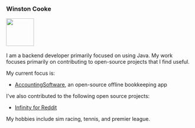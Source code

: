 ### Winston Cooke
<!--
---
[Homepage](URL)
---
-->

<a href="https://www.linkedin.com/in/winstoncooke/" title="Linkedin"><img src="https://content.linkedin.com/content/dam/me/brand/en-us/brand-home/illustrations/dsk-e6.svg.original.svg" width="75"></a>
&nbsp; &nbsp;

I am a backend developer primarily focused on using Java. My work focuses primarily on contributing to open-source projects that I find useful.

My current focus is:
- [AccountingSoftware](https://github.com/winstoncooke/AccountingSoftware), an open-source offline bookkeeping app

I've also contributed to the following open source projects:
- [Infinity for Reddit](https://github.com/Docile-Alligator/Infinity-For-Reddit)

My hobbies include sim racing, tennis, and premier league.
